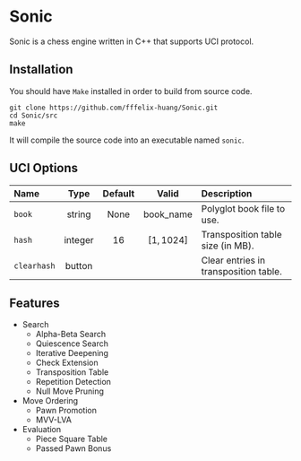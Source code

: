 # Sonic

Sonic is a chess engine written in C++ that supports UCI protocol.

## Installation

You should have `Make` installed in order to build from source code.

```
git clone https://github.com/fffelix-huang/Sonic.git
cd Sonic/src
make
```

It will compile the source code into an executable named `sonic`.

## UCI Options

| Name | Type | Default | Valid | Description |
| :--- | :--: | :-----: | :---: | :---------- |
| `book` | string | None | book_name | Polyglot book file to use. |
| `hash` | integer | $16$ | $[1, 1024]$ | Transposition table size (in MB). |
| `clearhash` | button | | | Clear entries in transposition table. |

## Features

- Search
  - Alpha-Beta Search
  - Quiescence Search
  - Iterative Deepening
  - Check Extension
  - Transposition Table
  - Repetition Detection
  - Null Move Pruning
- Move Ordering
  - Pawn Promotion
  - MVV-LVA
- Evaluation
  - Piece Square Table
  - Passed Pawn Bonus
